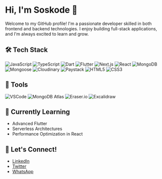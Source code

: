 # Hi, I'm Soskode 👋

Welcome to my GitHub profile! I'm a passionate developer skilled in both frontend and backend technologies. I enjoy building full-stack applications, and I'm always excited to learn and grow.

## 🛠️ Tech Stack

![JavaScript](https://img.shields.io/badge/JavaScript-F7DF1E?style=for-the-badge&logo=javascript&logoColor=black)
![TypeScript](https://img.shields.io/badge/TypeScript-3178C6?style=for-the-badge&logo=typescript&logoColor=white)
![Dart](https://img.shields.io/badge/Dart-0175C2?style=for-the-badge&logo=dart&logoColor=white)
![Flutter](https://img.shields.io/badge/Flutter-02569B?style=for-the-badge&logo=flutter&logoColor=white)
![Next.js](https://img.shields.io/badge/Next.js-000000?style=for-the-badge&logo=nextdotjs&logoColor=white)
![React](https://img.shields.io/badge/React-20232A?style=for-the-badge&logo=react&logoColor=61DAFB)
![MongoDB](https://img.shields.io/badge/MongoDB-47A248?style=for-the-badge&logo=mongodb&logoColor=white)
![Mongoose](https://img.shields.io/badge/Mongoose-880000?style=for-the-badge&logo=mongoose&logoColor=white)
![Cloudinary](https://img.shields.io/badge/Cloudinary-3448C5?style=for-the-badge&logo=cloudinary&logoColor=white)
![Paystack](https://img.shields.io/badge/Paystack-29A3E5?style=for-the-badge&logo=paystack&logoColor=white)
![HTML5](https://img.shields.io/badge/HTML5-E34F26?style=for-the-badge&logo=html5&logoColor=white)
![CSS3](https://img.shields.io/badge/CSS3-1572B6?style=for-the-badge&logo=css3&logoColor=white)



## 🔧 Tools

![VSCode](https://img.shields.io/badge/VSCode-007ACC?style=for-the-badge&logo=visualstudiocode&logoColor=white)
![MongoDB Atlas](https://img.shields.io/badge/MongoDB%20Atlas-47A248?style=for-the-badge&logo=mongodb&logoColor=white)
![Eraser.io](https://img.shields.io/badge/Eraser.io-5A67D8?style=for-the-badge)
![Excalidraw](https://img.shields.io/badge/Excalidraw-000000?style=for-the-badge)

## 🌱 Currently Learning

- Advanced Flutter
- Serverless Architectures
- Performance Optimization in React

## 💬 Let's Connect!

- [LinkedIn](https://www.linkedin.com/)
- [Twitter](https://twitter.com/)
- [WhatsApp](https://wa.me/+233559708485)

